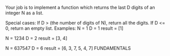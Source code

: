 Your job is to implement a function which returns the last D digits of an integer N as a list.

Special cases:
If D > (the number of digits of N), return all the digits.
If D <= 0, return an empty list.
Examples:
N = 1
D = 1
result = [1]

N = 1234
D = 2
result = [3, 4]

N = 637547
D = 6
result = [6, 3, 7, 5, 4, 7]
FUNDAMENTALS